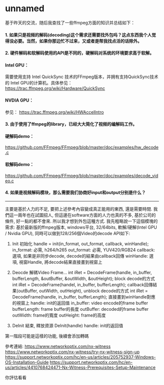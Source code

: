 # unnamed

基于昨天的交流，随后我查找了一些ffmpeg方面的知识并总结如下：

#### 1. 如果只是视频的解码(decoding)这个需求还需要找外包吗？这点东西我个人觉得没必要。当然，如果你那边忙不过来，又或者是帮我找点活的话除外。

#### 2. 硬件解码和软解码使用的API是不同的，硬解码对系统的环境要求高于软解。
#### Intel GPU：
需要使用支持 Intel QuickSync 技术的FFmpeg版本，并拥有支持QuickSync技术的 Intel GPU的计算机。具体参见：
https://trac.ffmpeg.org/wiki/Hardware/QuickSync


#### NVDIA GPU：
参见：
https://trac.ffmpeg.org/wiki/HWAccelIntro

#### 3. 由于使用了ffmpeg的library，已经大大简化了视频的编解码工作。
#### 硬解码demo：
https://github.com/FFmpeg/FFmpeg/blob/master/doc/examples/hw_decode.c
#### 软解码demo：
https://github.com/FFmpeg/FFmpeg/blob/master/doc/examples/decode_video.c

#### 4. 如果是视频解码模块，那么需要我们协商好input和output分别是什么？

***
主要是基於人力的不足, 要把上述參考內容變成真正能用的東西, 還是需要時間. 我們這一兩年也在試圖招人, 但這邊在software方面的人力也真的不多, 基於公司的條件, 好一點的都不會來. 所以我才想到外包這種方式.
我先粗略說一下這個模塊的需求: 基於最新版的ffmpeg版本, windows平台, 32/64bits, 軟解/硬解(Intel GPU / Nvidia GPU), 同時可以做到128/256個Video的decode
API如下:
1. Init 初始化
   handle = init(in_format, out_format, callback, winHandle);
   in_format: 必需, h264/h265
   out_format: 必需, YUV420/RGB24
   callback: 選項, 如果是非同步decode, decode的結果由callback回傳
   winHandle: 選項, 視窗Handle, 將decode結果直接畫到視窗上

2. Deocde 解碼Video Frame...
   int iRet = DecodeFrame(handle, in_buffer, bufferLength, &outBuffer, &outWidth, &outHeight); block decode的方式   
   int iRet = DecodeFrame(handel, in_buffer, bufferLength); callback回傳結果(outBuffer, outWidth, outHeight), unblock decode的方式
   int iRet = DecodeFrame(handle, in_buffer, bufferLength); 直接畫到winHandle對應的視窗上
   handle: init的返回值
   in_buffer: video encode的frame buffer
   bufferLength: frame buffer的長度
   outBuffer: decoded的frame buffer
   outWidth: frame的寬度
   outHeight: frame的高度

3. DeInit 結束, 釋放資源
   DeInit(handle)
   handle: init的返回值

第一階段可能是這樣的功能, 後續會添加轉碼

   參考連結:
   https://www.networkoptix.com/nx-witness
   https://www.networkoptix.com/nx-witness/try-nx-witness-sign-up
   https://support.networkoptix.com/hc/en-us/articles/205752937-Windows-OS-Installation-Guide
   https://support.networkoptix.com/hc/en-us/articles/4410768424471-Nx-Witness-Prerequisites-Setup-Maintenance

   你評估看看
